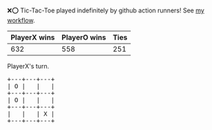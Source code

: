 :x::o: Tic-Tac-Toe played indefinitely by github action runners! See [my workflow](.github/workflows/play.yaml).

|PlayerX wins|PlayerO wins|Ties|
|-|-|-|
|632|558|251|

PlayerX's turn.

<pre>
+---+---+---+
| O |   |   |
+---+---+---+
| O |   |   |
+---+---+---+
|   |   | X |
+---+---+---+
</pre>